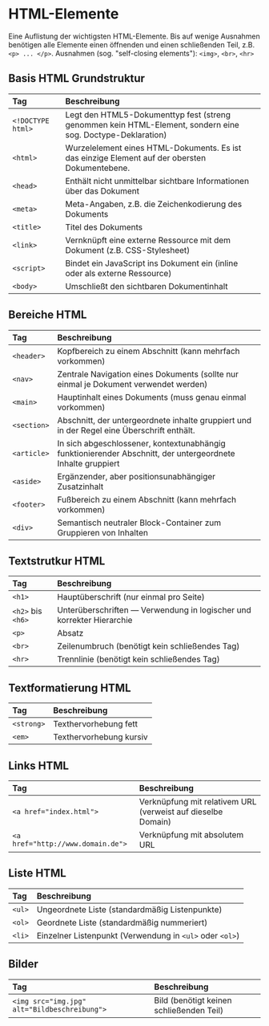 # HTML-Elemente

Eine Auflistung der wichtigsten HTML-Elemente. Bis auf wenige Ausnahmen benötigen alle Elemente einen öffnenden und einen schließenden Teil, z.B. `<p> ... </p>`.
Ausnahmen (sog. "self-closing elements"): `<img>`, `<br>`, `<hr>`

## Basis HTML Grundstruktur

| Tag               | Beschreibung                                                                                               |
|:------------------|:-----------------------------------------------------------------------------------------------------------|
| `<!DOCTYPE html>` | Legt den HTML5-Dokumenttyp fest (streng genommen kein HTML-Element, sondern eine sog. Doctype-Deklaration) |
| `<html>`          | Wurzelelement eines HTML-Dokuments. Es ist das einzige Element auf der obersten Dokumentebene.             |
| `<head>`          | Enthält nicht unmittelbar sichtbare Informationen über das Dokument                                        |
| `<meta>`          | Meta-Angaben, z.B. die Zeichenkodierung des Dokuments                                                      |
| `<title>`         | Titel des Dokuments                                                                                        |
| `<link>`          | Vernknüpft eine externe Ressource mit dem Dokument (z.B. CSS-Stylesheet)                                   |
| `<script>`        | Bindet ein JavaScript ins Dokument ein (inline oder als externe Ressource)                                 |
| `<body>`          | Umschließt den sichtbaren Dokumentinhalt                                                                   |

## Bereiche HTML

| Tag         | Beschreibung                                                                                                |
|:------------|:------------------------------------------------------------------------------------------------------------|
| `<header>`  | Kopfbereich zu einem Abschnitt (kann mehrfach vorkommen)                                                            |
| `<nav>`     | Zentrale Navigation eines Dokuments (sollte nur einmal je Dokument verwendet werden)                        |
| `<main>`    | Hauptinhalt eines Dokuments (muss genau einmal vorkommen)                                                   |
| `<section>` | Abschnitt, der untergeordnete inhalte gruppiert und in der Regel eine Überschrift enthält.                  |
| `<article>` | In sich abgeschlossener, kontextunabhängig funktionierender Abschnitt, der untergeordnete Inhalte gruppiert |
| `<aside>`   | Ergänzender, aber positionsunabhängiger Zusatzinhalt                                                        |
| `<footer>`  | Fußbereich zu einem Abschnitt (kann mehrfach vorkommen)                                                     |
| `<div>`     | Semantisch neutraler Block-Container zum Gruppieren von Inhalten                                            |

## Textstrutkur HTML

| Tag               | Beschreibung                                                           |
|:------------------|:-----------------------------------------------------------------------|
| `<h1>`            | Hauptüberschrift (nur einmal pro Seite)                                |
| `<h2>` bis `<h6>` | Unterüberschriften — Verwendung in logischer und korrekter Hierarchie |
| `<p>`             | Absatz                                                                 |
| `<br>`            | Zeilenumbruch (benötigt kein schließendes Tag)                         |
| `<hr>`            | Trennlinie (benötigt kein schließendes Tag)                            |

## Textformatierung HTML

| Tag        | Beschreibung            |
|:-----------|:------------------------|
| `<strong>` | Texthervorhebung fett   |
| `<em>`     | Texthervorhebung kursiv |

## Links HTML

| Tag                               | Beschreibung                                                 |
|:----------------------------------|:-------------------------------------------------------------|
| `<a href="index.html">`           | Verknüpfung mit relativem URL (verweist auf dieselbe Domain) |
| `<a href="http://www.domain.de">` | Verknüpfung mit absolutem URL                     |

## Liste HTML

| Tag    | Beschreibung                                             |
|:-------|:---------------------------------------------------------|
| `<ul>` | Ungeordnete Liste (standardmäßig Listenpunkte)           |
| `<ol>` | Geordnete Liste (standardmäßig nummeriert)               |
| `<li>` | Einzelner Listenpunkt (Verwendung in `<ul>` oder `<ol>`) |

## Bilder

| Tag                                          | Beschreibung                             |
|:---------------------------------------------|:-----------------------------------------|
| `<img src="img.jpg" alt="Bildbeschreibung">` | Bild (benötigt keinen schließenden Teil) |
